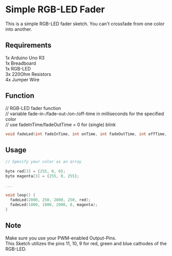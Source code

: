 # Simple RGB-LED Fader
  
This is a simple RGB-LED fader sketch. You can't crossfade from one color into another.
  
## Requirements
  
1x Arduino Uno R3  
1x Breadboard  
1x RGB-LED  
3x 220Ohm Resistors  
4x Jumper Wire  
  
## Function
  
// RGB-LED fader function  
// variable fade-in-/fade-out-/on-/off-time in milliseconds for the specified color  
// use fadeInTime/fadeOutTime = 0 for (single) blink  
  
```c
void fadeLed(int fadeInTime, int onTime, int fadeOutTime, int offTime, byte color[3])  
``` 
  
## Usage

```c
// Specify your color as an array  
  
byte red[3] = {255, 0, 0};  
byte magenta[3] = {255, 0, 255};  
  
...  
  
void loop() {  
  fadeLed(2000, 250, 2000, 250, red);  
  fadeLed(1000, 1000, 2000, 0, magenta);  
}  
``` 
  
## Note
  
Make sure you use your PWM-enabled Output-Pins.  
This Sketch utilizes the pins 11, 10, 9 for red, green and blue cathodes of the RGB-LED.
